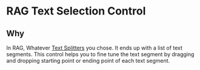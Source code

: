 # RAG Text Selection Control

## Why

In RAG, Whatever [Text Splitters](https://python.langchain.com/v0.1/docs/modules/data_connection/document_transformers/) you chose. It ends up with a list of text segments. This control helps you to fine tune the text segment by dragging and dropping starting point or ending point of each text segment.
